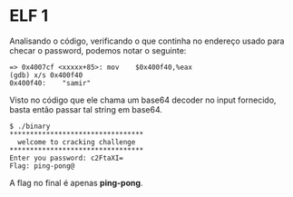 ELF 1
=====

Analisando o código, verificando o que continha no endereço usado para checar
o password, podemos notar o seguinte:

```
=> 0x4007cf <xxxxx+85>:	mov    $0x400f40,%eax
(gdb) x/s 0x400f40
0x400f40:	 "samir"
```

Visto no código que ele chama um base64 decoder no input fornecido, basta então
passar tal string em base64.

```
$ ./binary
*********************************
  welcome to cracking challenge
*********************************
Enter you password: c2FtaXI=
Flag: ping-pong@
```

A flag no final é apenas **ping-pong**.
